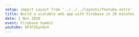 ```yaml
---
setup: import Layout from '../../../layouts/Youtube.astro'
title: Build a scalable web app with Firebase in 20 minutes
date: 1 Nov 2020
event: Firebase Summit
youtube: bP3FZGyxQx4
---
```

